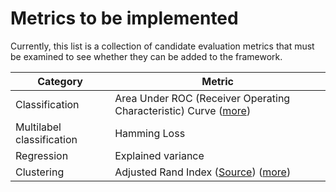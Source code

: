 # Metrics to be implemented

Currently, this list is a collection of candidate evaluation metrics that must be examined to see whether they can be added to the framework.

| Category | Metric |
| --- | --- |
| Classification | Area Under ROC (Receiver Operating Characteristic) Curve ([more](https://developers.google.com/machine-learning/crash-course/classification/roc-and-auc)) |
| Multilabel classification | Hamming Loss |
| Regression | Explained variance |
| Clustering | Adjusted Rand Index ([Source](https://scikit-learn.org/stable/modules/clustering.html#adjusted-rand-index)) ([more](https://scikit-learn.org/stable/modules/clustering.html#clustering-performance-evaluation)) |
